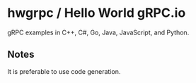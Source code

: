 # hwgrpc / Hello World gRPC.io

gRPC examples in C++, C#, Go, Java, JavaScript, and Python.

## Notes

It is preferable to use code generation.
